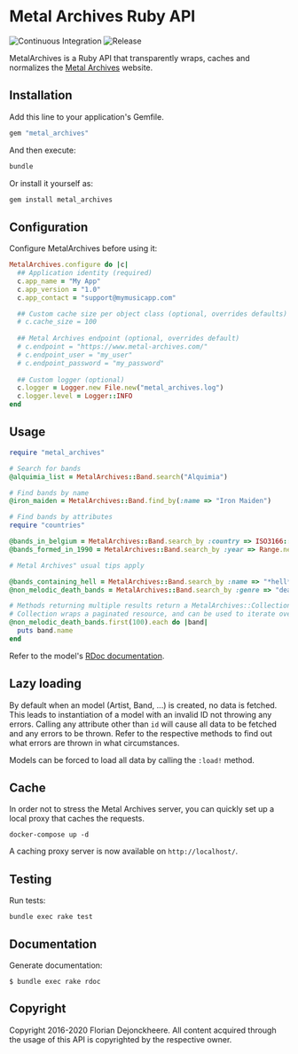 # Metal Archives Ruby API

![Continuous Integration](https://github.com/floriandejonckheere/metal_archives/workflows/Continuous%20Integration/badge.svg)
![Release](https://img.shields.io/github/v/release/floriandejonckheere/metal_archives?label=Latest%20release)


MetalArchives is a Ruby API that transparently wraps, caches and normalizes the [Metal Archives](https://www.metal-archives.com) website.

## Installation

Add this line to your application's Gemfile.

```ruby
gem "metal_archives"
```

And then execute:

```sh
bundle
```

Or install it yourself as:

```sh
gem install metal_archives
```

## Configuration

Configure MetalArchives before using it:

```ruby
MetalArchives.configure do |c|
  ## Application identity (required)
  c.app_name = "My App"
  c.app_version = "1.0"
  c.app_contact = "support@mymusicapp.com"

  ## Custom cache size per object class (optional, overrides defaults)
  # c.cache_size = 100
  
  ## Metal Archives endpoint (optional, overrides default)
  # c.endpoint = "https://www.metal-archives.com/"
  # c.endpoint_user = "my_user"
  # c.endpoint_password = "my_password"
  
  ## Custom logger (optional)
  c.logger = Logger.new File.new("metal_archives.log")
  c.logger.level = Logger::INFO
end
```

## Usage

```ruby
require "metal_archives"

# Search for bands
@alquimia_list = MetalArchives::Band.search("Alquimia")

# Find bands by name
@iron_maiden = MetalArchives::Band.find_by(:name => "Iron Maiden")

# Find bands by attributes
require "countries"

@bands_in_belgium = MetalArchives::Band.search_by :country => ISO3166::Country["BE"]
@bands_formed_in_1990 = MetalArchives::Band.search_by :year => Range.new(Date.new(1990))

# Metal Archives" usual tips apply

@bands_containing_hell = MetalArchives::Band.search_by :name => "*hell*"
@non_melodic_death_bands = MetalArchives::Band.search_by :genre => "death -melodic"

# Methods returning multiple results return a MetalArchives::Collection.
# Collection wraps a paginated resource, and can be used to iterate over huge queries.
@non_melodic_death_bands.first(100).each do |band|
  puts band.name
end
```

Refer to the model's [RDoc documentation](https://floriandejonckheere.github.io/metal_archives/html/).

## Lazy loading

By default when an model (Artist, Band, ...) is created, no data is fetched. 
This leads to instantiation of a model with an invalid ID not throwing any errors. 
Calling any attribute other than `id` will cause all data to be fetched and any errors to be thrown. 
Refer to the respective methods to find out what errors are thrown in what circumstances.

Models can be forced to load all data by calling the `:load!` method.  

## Cache

In order not to stress the Metal Archives server, you can quickly set up a local proxy that caches the requests.

```
docker-compose up -d
```

A caching proxy server is now available on `http://localhost/`.

## Testing

Run tests:

```
bundle exec rake test
```

## Documentation

Generate documentation:

```
$ bundle exec rake rdoc
```

## Copyright

Copyright 2016-2020 Florian Dejonckheere.
All content acquired through the usage of this API is copyrighted by the respective owner.
